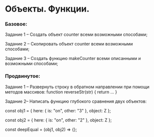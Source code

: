 # Объекты. Функции.
### Базовое:
Задание 1 – Создать объект counter всеми возможными способами;

Задание 2 – Скопировать объект counter всеми возможными способами;

Задание 3 – Создать функцию makeCounter всеми описанными и возможными способами;

### Продвинутое:
Задание 1 – Развернуть строку в обратном направлении при помощи методов массивов:
function reverseStr(str) {
return …
}

Задание 2– Написать функцию глубокого сравнения двух объектов:

const obj1 = { here: { is: "on", other: "3" }, object: Z };

const obj2 = { here: { is: "on", other: "2" }, object: Z };

const deepEqual = (obj1, obj2) => {};